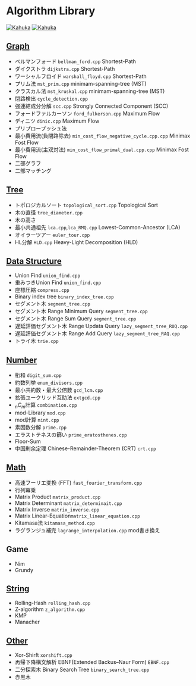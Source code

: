 # Algorithm Library

[![Kahuka](https://img.shields.io/endpoint?url=https%3A%2F%2Fatcoder-badges.now.sh%2Fapi%2Fatcoder%2Fjson%2FKahuka)](https://atcoder.jp/users/Kahuka)
[![Kahuka](https://img.shields.io/endpoint?url=https%3A%2F%2Fatcoder-badges.now.sh%2Fapi%2Fcodeforces%2Fjson%2FKahuka)](https://codeforces.com/profile/Kahuka) 


## [Graph](./graph/)
- ベルマンフォード   `bellman_ford.cpp`  Shortest-Path
- ダイクストラ   `dijkstra.cpp`  Shortest-Path
- ワーシャルフロイド  `warshall_floyd.cpp`  Shortest-Path
- プリム法   `mst_prim.cpp` minimam-spanning-tree (MST)
- クラスカル法  `mst_kruskal.cpp` minimam-spanning-tree (MST)
- 閉路検出 `cycle_detection.cpp`
- 強連結成分分解 `scc.cpp` Strongly Connected Component (SCC) 
- フォードファルカーソン `ford_fulkerson.cpp` Maximum Flow 
- ディニツ `dinic.cpp` Maximum Flow 
- プリプロープッシュ法
- 最小費用流(負閉路除去) `min_cost_flow_negative_cycle.cpp.cpp` Minimax Fost Flow
- 最小費用流(主双対法) `min_cost_flow_primal_dual.cpp.cpp` Minimax Fost Flow
- 二部グラフ
- 二部マッチング


## [Tree](./tree/)
- トポロジカルソート `topological_sort.cpp` Topological Sort
- 木の直径 `tree_diameter.cpp`
- 木の高さ
- 最小共通祖先   `lca.cpp`,`lca_RMQ.cpp` Lowest-Common-Ancestor (LCA) 
- オイラーツアー `euler_tour.cpp`
- HL分解 `HLD.cpp` Heavy-Light Decomposition (HLD)   



## [Data Structure](./data_structure/)
- Union Find  `union_find.cpp`
- 重みつきUnion Find `union_find.cpp`
- 座標圧縮 `compress.cpp`
- Binary index tree `binary_index_tree.cpp`   
- セグメント木  `segment_tree.cpp`
- セグメント木 Range Minimum Query  `segment_tree.cpp`
- セグメント木 Range Sum Query  `segment_tree.cpp`
- 遅延評価セグメント木 Range Updata Query  `lazy_segment_tree_RUQ.cpp`
- 遅延評価セグメント木 Range Add Query  `lazy_segment_tree_RAQ.cpp`
- トライ木 `trie.cpp`


## [Number](./number/)
- 桁和 `digit_sum.cpp`  
- 約数列挙  `enum_divisors.cpp`  
- 最小共約数・最大公倍数  `gcd_lcm.cpp`  
- 拡張ユークリッド互助法 `extgcd.cpp`  
- $_nC_m$計算 `combination.cpp`
- mod-Library  `mod.cpp`
- mod計算 `mint.cpp`
- 素因数分解  `prime.cpp`  
- エラストテネスの篩い `prime_eratosthenes.cpp`
- Floor-Sum
- 中国剰余定理 Chinese-Remainder-Theorem (CRT) `crt.cpp`  



## [Math](./math/)
- 高速フーリエ変換 (FFT) `fast_fourier_transform.cpp`
- 行列冪乗 
- Matrix Product `matrix_product.cpp`
- Matrix Determinant `matrix_determinait.cpp`
- Matrix Inverse `matrix_inverse.cpp` 
- Matrix Linear-Equation`matrix_linear_equation.cpp`
- Kitamasa法 `kitamasa_method.cpp`
- ラグランジュ補完 `lagrange_interpolation.cpp` mod書き換え

## Game
- Nim
- Grundy



## [String](./string/)
- Rolling-Hash `rolling_hash.cpp`
- Z-algorithm `z_algorithm.cpp`
- KMP
- Manacher


## [Other](./other/)
- Xor-Shirft `xorshift.cpp`
- 再帰下降構文解析 EBNF(Extended Backus–Naur Form) `EBNF.cpp`
- 二分探索木 Binary Search Tree `binary_search_tree.cpp`
- 赤黒木
